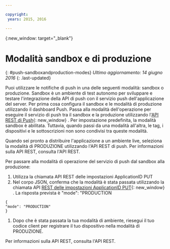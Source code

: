 ```yaml
---

copyright:
 years: 2015, 2016

---
```


{:new_window: target="_blank"}
# Modalità sandbox e di produzione
{: #push-sandboxandproduction-modes}
*Ultimo aggiornamento: 14 giugno 2016*
{: .last-updated}

Puoi utilizzare le notifiche di push in una delle seguenti modalità: sandbox o produzione. Sandbox è un ambiente di test autonomo per sviluppare e testare l'integrazione
                della API di push con il servizio push dell'applicazione del server. Per prima cosa configura il sandbox e le modalità di produzione utilizzando il dashboard Push. Passa alla modalità dell'operazione per eseguire il servizio di push tra il sandbox e la produzione utilizzando l'[API REST di Push](https://mobile.{DomainName}/imfpushrestapidocs/){: new_window} . Per impostazione predefinita,
                la modalità sandbox è abilitata. Tuttavia, quando passi da una modalità all'altra, le tag, i dispositivi e le sottoscrizioni non sono condivisi tra queste modalità.


Quando sei pronto a distribuire l'applicazione a un ambiente live, seleziona la modalità di PRODUZIONE utilizzando l'API REST di push. Per informazioni sulla API REST, consulta l'API REST.

Per passare alla modalità di operazione del servizio di push dal sandbox alla produzione:

1. Utilizza la chiamata API REST delle impostazioni ApplicationID PUT
2. Nel corpo JSON, conferma che la modalità è stata passata utilizzando la chiamata API [REST delle impostazioni ApplicationID PUT](https://mobile.{DomainName}/imfpushrestapidocs/){: new_window} . La risposta prevista è "mode": "PRODUCTION
 
 ```
 { 
 "mode": "PRODUCTION"
 }
 ```
1. Dopo che è stata passata la tua modalità di ambiente, riesegui il tuo codice client per registrare il tuo dispositivo nella modalità di PRODUZIONE.

Per informazioni sulla API REST, consulta l'API REST.
